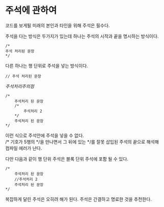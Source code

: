 # 주석에 관하여

코드를 보게될 미래의 본인과 타인을 위해 주석은 필수다.

주석을 다는 방식은 두가지가 있는데 하나는 주석의 시작과 끝을 명시하는 방식이다.
```
/*
주석 처리된 문장
*/
```

다른 하나는 행 단위로 주석을 넣는 방식이다.
```
// 주석 처리된 문장
```

*주석처리주의점*
```
/*
    주석처리 된 문장
    /*
        주석처리 2
    */
    주석처리 된 문장
*/
```
이런 식으로 주석안에 주석을 넣을 수 없다.   
/* 기호가 5행의 */을 만나면서 그 뒤에 있는 */를 잘못 삽입된 주석의 끝으로 해석해  
컴파일 에러가 난다.

다만 다음과 같이 행 단위 주석은 블록 단위 주석에 포함 될 수 있다.
```
/*
    주석처리 된 문장
    //주석처리 2
    주석처리 된 문장
*/
```


복잡하게 달린 주석은 오히려 해가 된다. 주석은 간결하고 명료한 것을 추천한다.